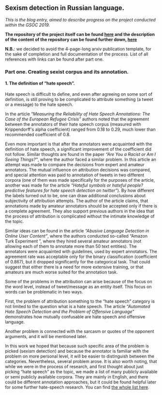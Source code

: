 ## Sexism detection in Russian language.

*This is the blog entry, aimed to describe progress on the project conducted within the GSOC 2019.*

**The repository of the project itself can be found [here](https://github.com/clips/gsoc2019_crosslang) and the description of the content of the repository can be found further down, [here]()**

**N.B.**: we decided to avoid the 4-page-long arxiv publication template, for the sake of completion and full documentation of the process. List of all references with links can be found after part one. 

### Part one. Creating sexist corpus and its annotation.

#### 1. The definition of “hate speech”.

Hate speech is difficult to define, and even after agreeing on some sort of definition, is still proving to be complicated to attribute something (a tweet or a message) to the hate speech.

In the article *"Measuring the Reliability of Hate Speech Annotations: The Case of the European Refugee Crisis"* authors noted that the agreement between the annotators of their hate speech corpus (measured with Krippendorff's alpha coefficient) ranged from 0.18 to 0.29, much lower than recommended coefficient of 0.8. 

Even more important is that after the annotators were acquainted with the definition of hate speech, a significant improvement of the coefficient did not follow. Similar thoughts are found in the paper *“Are You a Racist or Am I Seeing Things?"*, where the author faced a similar problem. In this article an attempt was made to compare the decisions from expert and amateur annotators. The mutual influence on attribution decisions was compared, and special attention was paid to annotation of tweets in two different corpora (one of them was made specifically for the purposes of the article, another was made for the article *“Hateful symbols or hateful people? predictive features for hate speech detection on twitter”*). By how different the labels turned out to be, one can draw additional conclusions about subjectivity of attribution attempts. The author of the article claims, that annotations made by amateur annotators should be accepted only if there is a complete agreement. They also support previous authors in the idea that the process of attribution is complicated without the intimate knowledge of the topic.

Similar ideas can be found in the article *“Abusive Language Detection in Online User Content”*, where the authors conducted so-called “Amazon Turk Experiment ”, where they hired several amateur annotators (not allowing each of them to annotate more than 50 text entities). The annotators were acquainted with guidelines, used by expert annotators. The agreement rate was acceptable only for the binary classification (coefficient of 0.867), but it dropped significantly for the categorical task. That could suggest that either there is a need for more extensive training, or that amateurs are much worse suited for the annotation task.

Some of the problems in the attribution can arise because of the focus on the word level, instead of tweet/message as an entity itself. This focus on words can be problematic in two ways. 

First, the problem of attribution something to the “hate speech” category is not limited to the question what is a hate speech. The article *“Automated Hate Speech Detection and the Problem of Offensive Language”* demonstrates how mutually confusable are hate speech and offensive language. 

Another problem is connected with the sarcasm or quotes of the opponent arguments, and it will be mentioned later.

In this work we hoped that because such specific area of the problem is picked (sexism detection) and because the annotator is familiar with the problem on more personal level, it will be easier to distinguish between the categories. Nevertheless, several problem arose. 
It is also worth noting, that while we were in the process of research, and first thought about just picking “hate speech” as the topic, we made a list of many publicly available or semi publicly available corpora. They are mainly in English, and there could be different annotation approaches, but it could be found helpful later for some further hate-speech research. You can find [the whole list here](https://github.com/clips/gsoc2019_crosslang/blob/master/theoretical_support/list%20of%20hate-speech%20corpora.ods).

